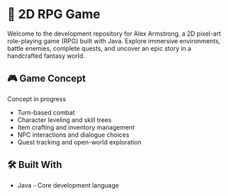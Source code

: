 # 🌟 2D RPG Game

Welcome to the development repository for Alex Armstrong, a 2D pixel-art role-playing game (RPG) built with Java. Explore immersive environments, battle enemies, complete quests, and uncover an epic story in a handcrafted fantasy world.

## 🎮 Game Concept

Concept in progress

- Turn-based combat
- Character leveling and skill trees
- Item crafting and inventory management
- NPC interactions and dialogue choices
- Quest tracking and open-world exploration

## 🛠️ Built With

- Java - Core development language


